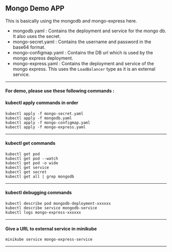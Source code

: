 ## Mongo Demo APP

This is basically using the mongodb and mongo-express here. 

* mongodb.yaml : Contains the deployment and service for the mongo db. It also uses the secret. 
* mongo-secret.yaml : Contains the username and password in the base64 format. 
* mongo-configmap.yaml : Contains the DB url which is used by the mongo express deployment. 
* mongo-express.yaml : Contains the deployment and service of the mongo express. This uses the `LoadBalancer` type as it is an external service. 
---

#### For demo, please use these following commands :  

#### kubectl apply commands in order
    
    kubectl apply -f mongo-secret.yaml
    kubectl apply -f mongodb.yaml
    kubectl apply -f mongo-configmap.yaml 
    kubectl apply -f mongo-express.yaml

---
#### kubectl get commands

    kubectl get pod
    kubectl get pod --watch
    kubectl get pod -o wide
    kubectl get service
    kubectl get secret
    kubectl get all | grep mongodb

---
#### kubectl debugging commands

    kubectl describe pod mongodb-deployment-xxxxxx
    kubectl describe service mongodb-service
    kubectl logs mongo-express-xxxxxx

---
#### Give a URL to external service in minikube

    minikube service mongo-express-service
    
---
